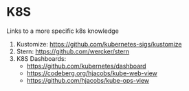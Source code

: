 # K8S
Links to a more specific k8s knowledge

1. Kustomize: https://github.com/kubernetes-sigs/kustomize
1. Stern: https://github.com/wercker/stern
1. K8S Dashboards:
   - https://github.com/kubernetes/dashboard
   - https://codeberg.org/hjacobs/kube-web-view
   - https://github.com/hjacobs/kube-ops-view
